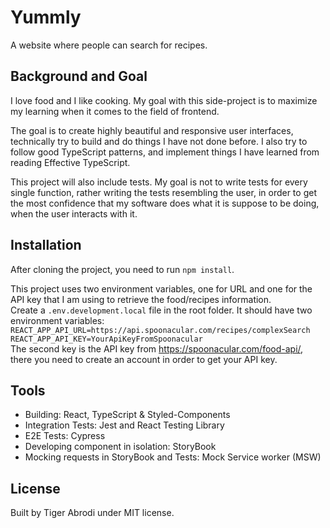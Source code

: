 # Yummly

A website where people can search for recipes.

## Background and Goal

I love food and I like cooking. My goal with this side-project is to maximize my learning when it comes to the field of frontend.

The goal is to create highly beautiful and responsive user interfaces, technically try to build and do things I have not done before. I also try to follow good TypeScript patterns, and implement things I have learned from reading Effective TypeScript.

This project will also include tests. My goal is not to write tests for every single function, rather writing the tests resembling the user, in order to get the most confidence that my software does what it is suppose to be doing, when the user interacts with it.

## Installation

After cloning the project, you need to run `npm install`.

This project uses two environment variables, one for URL and one for the API key that I am using to retrieve the food/recipes information.
<br>
Create a `.env.development.local` file in the root folder.
It should have two environment variables:
<br>
`REACT_APP_API_URL=https://api.spoonacular.com/recipes/complexSearch`
<br>
`REACT_APP_API_KEY=YourApiKeyFromSpoonacular`
<br>
The second key is the API key from https://spoonacular.com/food-api/, there you need to create an account in order to get your API key.

## Tools

-   Building: React, TypeScript & Styled-Components
-   Integration Tests: Jest and React Testing Library
-   E2E Tests: Cypress
-   Developing component in isolation: StoryBook
-   Mocking requests in StoryBook and Tests: Mock Service worker (MSW)

## License

Built by Tiger Abrodi under MIT license.

